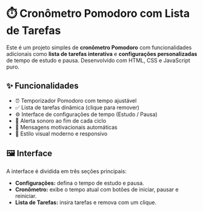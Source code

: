 # ⏱️ Cronômetro Pomodoro com Lista de Tarefas

Este é um projeto simples de **cronômetro Pomodoro** com funcionalidades adicionais como **lista de tarefas interativa** e **configurações personalizadas** de tempo de estudo e pausa. Desenvolvido com HTML, CSS e JavaScript puro.

## ✨ Funcionalidades

- ⏰ Temporizador Pomodoro com tempo ajustável
- ✅ Lista de tarefas dinâmica (clique para remover)
- ⚙️ Interface de configurações de tempo (Estudo / Pausa)
- 🔔 Alerta sonoro ao fim de cada ciclo
- 💬 Mensagens motivacionais automáticas
- 🎨 Estilo visual moderno e responsivo

## 🖼️ Interface

A interface é dividida em três seções principais:
- **Configurações:** defina o tempo de estudo e pausa.
- **Cronômetro:** exibe o tempo atual com botões de iniciar, pausar e reiniciar.
- **Lista de Tarefas:** insira tarefas e remova com um clique.

